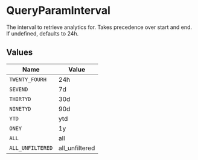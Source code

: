# QueryParamInterval

The interval to retrieve analytics for. Takes precedence over start and end. If undefined, defaults to 24h.


## Values

| Name             | Value            |
| ---------------- | ---------------- |
| `TWENTY_FOURH`   | 24h              |
| `SEVEND`         | 7d               |
| `THIRTYD`        | 30d              |
| `NINETYD`        | 90d              |
| `YTD`            | ytd              |
| `ONEY`           | 1y               |
| `ALL`            | all              |
| `ALL_UNFILTERED` | all_unfiltered   |